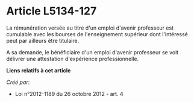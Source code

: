 # Article L5134-127

La rémunération versée au titre d'un emploi d'avenir professeur est cumulable avec les bourses de l'enseignement supérieur
dont l'intéressé peut par ailleurs être titulaire. 

A sa demande, le bénéficiaire d'un emploi d'avenir professeur se voit délivrer une attestation d'expérience professionnelle.

**Liens relatifs à cet article**

_Créé par_:

  - Loi n°2012-1189 du 26 octobre 2012 - art. 4

